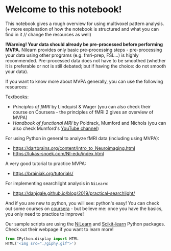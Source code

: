 # Welcome to this notebook!

This notebook gives a rough overview for using multivoxel pattern analysis. (+ more explanation of how the notebook is structured and what you can find in it // change the resources as well)

<div class="alert alert-block alert-warning">
<b>!Warning! Your data should already be pre-processed before performing MVPA.</b> Nilearn provides only basic pre-processing steps - pre-processing your data using other programs (e.g. fmri-prep, FSL...) is highly recommended. Pre-processed data does not have to be smoothed (whether it is preferable or not is still debated; but if having the choice: do not smooth your data).
</div>

If you want to know more about MVPA generally, you can use the following resources:

Textbooks:
- *Principles of fMRI* by Lindquist & Wager (you can also check their course on Coursera - the principles of fMRI 2 gives an overview of MVPA)
- *Handbook of functional MRI* by Poldrack, Mumford and Nichols (you can also check Mumford's [YouTube channel](https://www.youtube.com/c/mumfordbrainstats))

For using Python in general to analyze fMRI data (including using MVPA): 
- https://dartbrains.org/content/Intro_to_Neuroimaging.html
- https://lukas-snoek.com/NI-edu/index.html

A very good tutorial to practice MVPA: 
- https://brainiak.org/tutorials/

For implementing searchlight analysis in `NiLearn`:
- https://danjgale.github.io/blog/2019/practical-searchlight/

And if you are new to python, you will see: python's easy! You can check out some courses on [coursera](https://www.coursera.org/courses?languages=en&query=getting%20started%20with%20python&page=1&utm_source=bg&utm_medium=sem&utm_campaign=93-BrandedSearch-ROW&utm_content=93-BrandedSearch-ROW&campaignid=415061741&adgroupid=1209463256217810&device=c&keyword=https%3A%2F%2Fwww.coursera.org%2Fcourses%3Flanguages%3Den&matchtype=b&network=o&devicemodel=&adpostion=&creativeid=&hide_mobile_promo&msclkid=9574d5e1edc510a61561b4972924e789&utm_term=https%3A%2F%2Fwww.coursera.org%2Fcourses%3Flanguages%3Den) - but believe me: once you have the basics, you only need to practice to improve!

Our sample scripts are using the [NiLearn](https://nilearn.github.io/stable/index.html) and [Scikit-learn](https://scikit-learn.org/stable/index.html) Python packages. Check out their webpage if you want to learn more!

```python
from IPython.display import HTML
HTML('<img src="./giphy.gif">')
```
